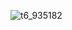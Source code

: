 ![t6_935182](https://user-images.githubusercontent.com/17806205/213098026-d8bd3be7-3bbf-4700-989e-5402cc2e7869.jpg)